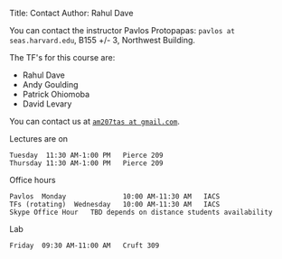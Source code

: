 Title: Contact
Author: Rahul Dave

You can contact the instructor Pavlos Protopapas: `pavlos at seas.harvard.edu`, B155 +/- 3, Northwest Building.

The TF's for this course are:

* Rahul Dave
* Andy Goulding
* Patrick Ohiomoba
* David Levary

You can contact us at [`am207tas at gmail.com`](mailto:am207tas@gmail.com).

Lectures are on

	Tuesday	 11:30 AM-1:00 PM	Pierce 209
	Thursday 11:30 AM-1:00 PM	Pierce 209

Office hours	

	Pavlos	Monday				10:00 AM-11:30 AM	IACS
	TFs (rotating)	Wednesday	10:00 AM-11:30 AM	IACS
	Skype Office Hour	TBD	depends on distance students availability	

Lab		

	Friday	09:30 AM-11:00 AM	Cruft 309